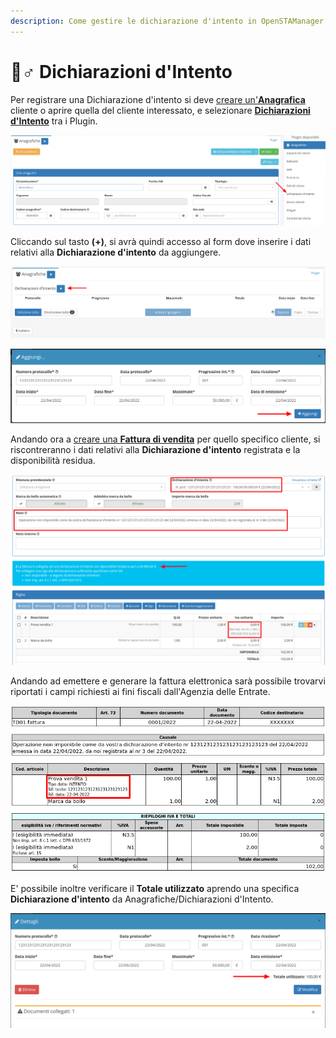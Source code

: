 ```yaml
---
description: Come gestire le dichiarazione d'intento in OpenSTAManager
---
```


# 🙋♂ Dichiarazioni d'Intento

Per registrare una Dichiarazione d'intento si deve [creare un'**Anagrafica**](../../openstamanager/modules/anagrafiche/creazione.md) cliente o aprire quella del cliente interessato, e selezionare [**Dichiarazioni d'Intento**](https://docs.openstamanager.com/modules/anagrafiche/plugin/dichiarazioni-dintento) tra i Plugin.

![](<../../.gitbook/assets/image (230).png>)

Cliccando sul tasto **(+)**, si avrà quindi accesso al form dove inserire i dati relativi alla **Dichiarazione d'intento** da aggiungere.

![](<../../.gitbook/assets/image (530).png>)

![](<../../.gitbook/assets/image (505).png>)

Andando ora a [creare una **Fattura di vendita**](broken-reference) per quello specifico cliente, si riscontreranno i dati relativi alla **Dichiarazione d'intento** registrata e la disponibilità residua.

![](<../../.gitbook/assets/image (303).png>)

Andando ad emettere e generare la fattura elettronica sarà possibile trovarvi riportati i campi richiesti ai fini fiscali dall'Agenzia delle Entrate.

![](<../../.gitbook/assets/image (538).png>)

E' possibile inoltre verificare il **Totale utilizzato** aprendo una specifica **Dichiarazione d'intento** da Anagrafiche/Dichiarazioni d'Intento.

![](<../../.gitbook/assets/image (521).png>)
